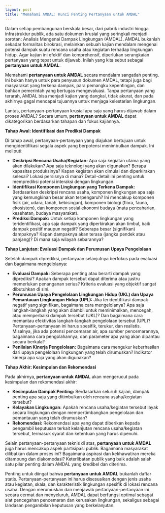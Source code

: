 ```yaml
---
layout: post
title: "Memahami AMDAL: Kunci Penting Pertanyaan untuk AMDAL"
---
```


Dalam setiap pembangunan berskala besar, dari pabrik industri hingga infrastruktur publik, ada satu dokumen krusial yang seringkali menjadi sorotan: Analisis Mengenai Dampak Lingkungan (AMDAL). AMDAL bukanlah sekadar formalitas birokrasi, melainkan sebuah kajian mendalam mengenai potensi dampak suatu rencana usaha atau kegiatan terhadap lingkungan hidup. Agar kajian ini efektif dan komprehensif, diperlukan serangkaian pertanyaan yang tepat untuk dijawab. Inilah yang kita sebut sebagai **pertanyaan untuk AMDAL**.

Memahami **pertanyaan untuk AMDAL** secara mendalam sangatlah penting. Ini bukan hanya untuk para penyusun dokumen AMDAL, tetapi juga bagi masyarakat yang terkena dampak, para pemangku kepentingan, dan bahkan pemerintah yang bertugas mengevaluasi. Tanpa pertanyaan yang terarah, AMDAL bisa menjadi kajian yang dangkal, tidak akurat, dan pada akhirnya gagal mencapai tujuannya untuk menjaga kelestarian lingkungan.

Lantas, pertanyaan-pertanyaan krusial apa saja yang harus dijawab dalam proses AMDAL? Secara umum, **pertanyaan untuk AMDAL** dapat dikategorikan berdasarkan tahapan dan fokus kajiannya.

**Tahap Awal: Identifikasi dan Prediksi Dampak**

Di tahap awal, pertanyaan-pertanyaan yang diajukan bertujuan untuk mengidentifikasi segala aspek yang berpotensi menimbulkan dampak. Ini meliputi:

*   **Deskripsi Rencana Usaha/Kegiatan:** Apa saja kegiatan utama yang akan dilakukan? Apa saja teknologi yang akan digunakan? Berapa kapasitas produksinya? Kapan kegiatan akan dimulai dan diperkirakan selesai? Lokasi persisnya di mana? Detail-detail ini penting untuk memprediksi potensi interaksi dengan lingkungan.
*   **Identifikasi Komponen Lingkungan yang Terkena Dampak:** Berdasarkan deskripsi rencana usaha, komponen lingkungan apa saja yang kemungkinan besar akan terpengaruh? Ini mencakup komponen fisik (air, udara, tanah, kebisingan), komponen biologi (flora, fauna, ekosistem), dan komponen sosial ekonomi budaya (mata pencaharian, kesehatan, budaya masyarakat).
*   **Prediksi Dampak:** Untuk setiap komponen lingkungan yang teridentifikasi, apa saja dampak yang diperkirakan akan timbul, baik dampak positif maupun negatif? Seberapa besar (signifikan) dampaknya? Kapan dampaknya akan terasa (jangka pendek atau panjang)? Di mana saja wilayah sebarannya?

**Tahap Lanjutan: Evaluasi Dampak dan Perumusan Upaya Pengelolaan**

Setelah dampak diprediksi, pertanyaan selanjutnya berfokus pada evaluasi dan bagaimana mengelolanya:

*   **Evaluasi Dampak:** Seberapa penting atau berarti dampak yang diprediksi? Apakah dampak tersebut dapat diterima atau justru memerlukan penanganan serius? Kriteria evaluasi yang objektif sangat dibutuhkan di sini.
*   **Perumusan Upaya Pengelolaan Lingkungan Hidup (UKL) dan Upaya Pemantauan Lingkungan Hidup (UPL):** Jika teridentifikasi dampak negatif yang signifikan, bagaimana cara mengelolanya? Apa saja langkah-langkah yang akan diambil untuk meminimalkan, mencegah, atau memperbaiki dampak tersebut (UKL)? Dan bagaimana cara memantau efektivitas langkah-langkah pengelolaan tersebut (UPL)? Pertanyaan-pertanyaan ini harus spesifik, terukur, dan realistis. Misalnya, jika ada potensi pencemaran air, apa sumber pencemarannya, bagaimana cara pengolahannya, dan parameter apa yang akan dipantau secara berkala?
*   **Penilaian Kinerja Pengelolaan:** Bagaimana cara mengukur keberhasilan dari upaya pengelolaan lingkungan yang telah dirumuskan? Indikator kinerja apa saja yang akan digunakan?

**Tahap Akhir: Kesimpulan dan Rekomendasi**

Pada akhirnya, **pertanyaan untuk AMDAL** akan mengerucut pada kesimpulan dan rekomendasi akhir:

*   **Kesimpulan Dampak Penting:** Berdasarkan seluruh kajian, dampak penting apa saja yang ditimbulkan oleh rencana usaha/kegiatan tersebut?
*   **Kelayakan Lingkungan:** Apakah rencana usaha/kegiatan tersebut layak secara lingkungan dengan mempertimbangkan pengelolaan dan pemantauan yang telah dirumuskan?
*   **Rekomendasi:** Rekomendasi apa yang dapat diberikan kepada pengambil keputusan terkait kelanjutan rencana usaha/kegiatan tersebut, termasuk syarat dan ketentuan yang harus dipenuhi.

Selain pertanyaan-pertanyaan teknis di atas, **pertanyaan untuk AMDAL** juga harus mencakup aspek partisipasi publik. Bagaimana masyarakat dilibatkan dalam proses ini? Bagaimana aspirasi dan kekhawatiran mereka ditampung dan diakomodasi? Keterlibatan publik yang baik adalah salah satu pilar penting dalam AMDAL yang kredibel dan diterima.

Penting untuk diingat bahwa **pertanyaan untuk AMDAL** bukanlah daftar statis. Pertanyaan-pertanyaan ini harus disesuaikan dengan jenis usaha atau kegiatan, skala, dan karakteristik lingkungan spesifik di lokasi rencana usaha. Dengan merumuskan dan menjawab pertanyaan-pertanyaan ini secara cermat dan menyeluruh, AMDAL dapat berfungsi optimal sebagai alat pencegahan pencemaran dan kerusakan lingkungan, sekaligus sebagai landasan pengambilan keputusan yang berkelanjutan.
